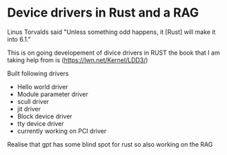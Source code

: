 # Device drivers in Rust and a RAG

Linus Torvalds said "Unless something odd happens, it [Rust] will make it into 6.1."

This is on going developement of divice drivers in RUST the book that I am taking help from is (https://lwn.net/Kernel/LDD3/)

Built following drivers
- Hello world driver
- Module parameter driver
- scull driver
- jit driver
- Block device driver
- tty device driver
- currently working on PCI driver

Realise that gpt has some blind spot for rust so also working on the RAG
